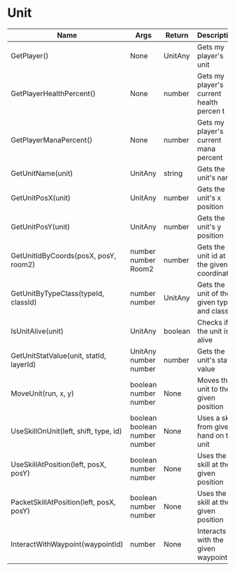 # Unit

| **Name**                                | **Args**                                  | **Return** | **Description**                           |
| --------------------------------------- | ----------------------------------------- | ---------- | ----------------------------------------- |
| GetPlayer()                             | None                                      | UnitAny    | Gets my player's unit                     |
| GetPlayerHealthPercent()                | None                                      | number     | Gets my player's current health percen t  |
| GetPlayerManaPercent()                  | None                                      | number     | Gets my player's current mana percent     |
| GetUnitName(unit)                       | UnitAny                                   | string     | Gets the unit's name                      |
| GetUnitPosX(unit)                       | UnitAny                                   | number     | Gets the unit's x position                |
| GetUnitPosY(unit)                       | UnitAny                                   | number     | Gets the unit's y position                |
| GetUnitIdByCoords(posX, posY, room2)    | number<br/>number<br/>Room2               | number     | Gets the unit id at the given coordinates |
| GetUnitByTypeClass(typeId, classId)     | number<br/>number                         | UnitAny    | Gets the unit of the given type and class |
| IsUnitAlive(unit)                       | UnitAny                                   | boolean    | Checks if the unit is alive               |
| GetUnitStatValue(unit, statId, layerId) | UnitAny<br/>number<br/>number             | number     | Gets the unit's stat value                |
| MoveUnit(run, x, y)                     | boolean<br/>number<br/>number             | None       | Moves the unit to the given position      |
| UseSkillOnUnit(left, shift, type, id)   | boolean<br/>boolean<br/>number<br/>number | None       | Uses a skill from given hand on the unit  |
| UseSkillAtPosition(left, posX, posY)    | boolean<br/>number<br/>number             | None       | Uses the skill at the given position      |
| PacketSkillAtPosition(left, posX, posY) | boolean<br/>number<br/>number             | None       | Uses the skill at the given position      |
| InteractWithWaypoint(waypointId)        | number                                    | None       | Interacts with the given waypoint         |
